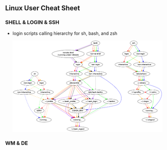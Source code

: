 ## Linux User Cheat Sheet

### SHELL & LOGIN & SSH

- login scripts calling hierarchy for sh, bash, and zsh

  ![img](assets/17NoJ.png)

### WM & DE
